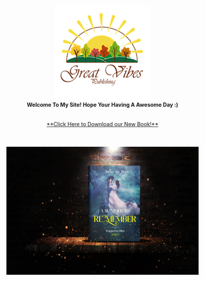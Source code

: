 <div align="center"><img src="img/Great_vibes_publishing-transparent250.png" /><br /><b> Welcome To My Site! Hope Your Having A Awesome Day :)</b><br /><br /><br />
  <a href="book">**Click Here to Download our New Book!**</a></div> <br/>
<br /><div align="center"><br /><img src="/3D-JPEG.jpg" /><br /><br /><br /><br />
